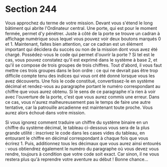 # Section 244

Vous approchez du terme de votre mission. Devant vous s'étend 
le long bâtiment qui abrite l'Ordinateur central. Une porte, qui 
est pour le moment fermée, permet d'y pénétrer. Juste à côté de 
la porte se trouve un cadran à affichage numérique sous lequel 
vous pouvez voir deux boutons marqués 0 et 1. Maintenant, 
faites bien attention, car ce cadran est un élément important qui 
décidera du succès ou non de la mission dont vous avez été 
chargé. Possédez-vous le code qui permet d'ouvrir la porte ? Si 
tel est le cas, vous pouvez constatez qu'il est exprimé dans le 
système à base 2, et qu'il se compose de trois groupes de trois 
chiffres. Tout d'abord, il vous faut mettre ces trois groupes dans 
le bon ordre : ce qui ne devrait pas être trop difficile compte tenu 
des indices qui vous ont été donné lorsque vous les avez 
découverts. Une fois le code constitué, convertissez-le en système 
décimal et rendez-vous au paragraphe portant le numéro 
correspondant au chiffre que vous aurez obtenu. Si le sens de ce 
paragraphe n'a rien à voir avec l'ouverture de la porte, c'est que 
vous aurez commis une erreur. Dans ce cas, vous n'aurez 
malheureusement pas le temps de faire une autre tentative, car la 
patrouille arcadienne est maintenant toute proche. Vous aurez 
alors échoué dans votre mission. 
 
Si vous ignorez comment traduire un chiffre du système binaire 
en un chiffre du système décimal, le tableau ci-dessous vous sera 
de la plus grande utilité : inscrivez le code dans les cases vides du 
tableau, en entourant le chiffre en décimal correspondant à 
chaque fois que vous écrirez 1. Puis, additionnez tous les 
décimaux que vous aurez ainsi entourés : vous obtiendrez 
également le numéro du paragraphe où vous devez vous rendre, 
toujours à condition que votre code soit exact. Car sinon, il ne 
vous restera plus qu'à reprendre votre aventure au début ! Bonne 
chance...